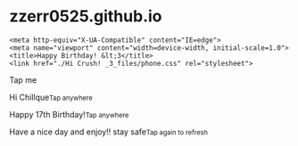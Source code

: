 # zzerr0525.github.io
<!DOCTYPE html>
<!-- saved from url=(0026)https://zerr.github.io/ -->
<html lang="en"><head><meta http-equiv="Content-Type" content="text/html; charset=UTF-8">
    
    <meta http-equiv="X-UA-Compatible" content="IE=edge">
    <meta name="viewport" content="width=device-width, initial-scale=1.0">
    <title>Happy Birthday! &lt;3</title>
    <link href="./Hi Crush! _3_files/phone.css" rel="stylesheet">
</head>
<body>
    <div class="wrapper">
        <div class="btn button">
            <div class="bg btn circ"></div>
            <div class="bg circ" id="bg2"></div>
            <div class="bg circ" id="bg3"></div>
            <div class="bg circ" id="bg4"></div>
            <p class="text">Tap me</p>
            <p class="text hide">Hi Chillque<small>Tap anywhere</small></p>
            <p class="text hide">Happy 17th Birthday!<small>Tap anywhere</small></p>
            <p class="text hide">Have a nice day and enjoy!! stay safe<small>Tap again to refresh</small></p>
        </div>
        <div class="container">
            <div class="hearty heart x1"></div>
            <div class="hearty heart x2"></div>
            <div class="hearty heart x3"></div>
            <div class="hearty heart x4"></div>
            <div class="hearty heart x5"></div>
            <div class="hearty altheart x6"></div>
        </div>
    </div>


<script>
    const circ = document.querySelectorAll('.btn');
    const txt = document.querySelectorAll('.text');
    const bg = document.querySelectorAll('.bg');
    let i = 0;
    circ[0].addEventListener('click',()=>{
        circ[1].classList.toggle("inc");
        circ[0].classList.add("inc");
        bg[i].classList.add('inc');
        i++;
        if(i=>1){
            txt[i-1].classList.add('hide');
            txt[i].classList.remove('hide');
            if(i==3){
                circ[0].addEventListener('click',()=>{
                    txt[0].classList.remove('hide');
                    setTimeout(function(){
                        window.location.reload();
                    },1000);
                })
            }
        }
        else{
            txt[0].classList.add('hide');
            txt[i].classList.remove('hide');
        }
    })
</script></body></html>
